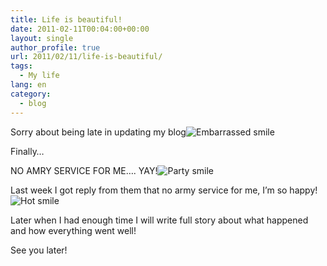 ```yaml
---
title: Life is beautiful!
date: 2011-02-11T00:04:00+00:00
layout: single
author_profile: true
url: 2011/02/11/life-is-beautiful/
tags:
  - My life
lang: en
category: 
  - blog
---
```

Sorry about being late in updating my blog![Embarrassed smile](http://lh6.ggpht.com/_vaUVXcmC3OI/TVR85aos2nI/AAAAAAAADkM/Ste6dxXdKYM/wlEmoticon-embarrassedsmile%5B2%5D.png?imgmax=800) 

Finally…

NO AMRY SERVICE FOR ME…. YAY!![Party smile](http://lh6.ggpht.com/_vaUVXcmC3OI/TVR88PcFJhI/AAAAAAAADkQ/9Q3AKkDDhQQ/wlEmoticon-partysmile%5B2%5D.png?imgmax=800) 

Last week I got reply from them that no army service for me, I’m so happy!![Hot smile](http://lh5.ggpht.com/_vaUVXcmC3OI/TVR8_EQkb7I/AAAAAAAADkU/sj9QS7Ok7ME/wlEmoticon-hotsmile%5B2%5D.png?imgmax=800) 

Later when I had enough time I will write full story about what happened and how everything went well!

See you later!